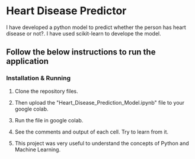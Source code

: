 # Heart Disease Predictor

I have developed a python model to predict whether the person has heart disease or not?. I have used scikit-learn to develope the model.

## Follow the below instructions to run the application

### Installation & Running

1. Clone the repository files. 

2. Then upload the "Heart_Disease_Prediction_Model.ipynb" file to your google colab.

3. Run the file in google colab.

3. See the comments and output of each cell. Try to learn from it.

4. This project was very useful to understand the concepts of Python and Machine Learning.